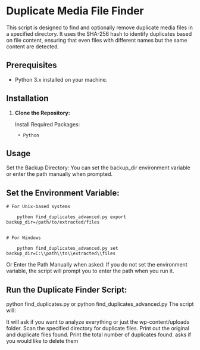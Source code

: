 # Duplicate Media File Finder

This script is designed to find and optionally remove duplicate media files in a specified directory. It uses the SHA-256 hash to identify duplicates based on file content, ensuring that even files with different names but the same content are detected.

## Prerequisites

- Python 3.x installed on your machine.

## Installation

1. **Clone the Repository:**

    Install Required Packages:

        • Python

## Usage
Set the Backup Directory:
You can set the backup_dir environment variable or enter the path manually when prompted.

## Set the Environment Variable:

    # For Unix-based systems
    
        python find_duplicates_advanced.py export backup_dir=/path/to/extracted/files  

   
    # For Windows

        python find_duplicates_advanced.py set backup_dir=C:\\path\\to\\extracted\\files  

   

Or Enter the Path Manually when asked:
If you do not set the environment variable, the script will prompt you to enter the path when you run it.

## Run the Duplicate Finder Script:


python find_duplicates.py
or
python find_duplicates_advanced.py
The script will:

It will ask if you want to analyze everything or just the wp-content/uploads folder.
Scan the specified directory for duplicate files.
Print out the original and duplicate files found.
Print the total number of duplicates found.
asks if you would like to delete them
